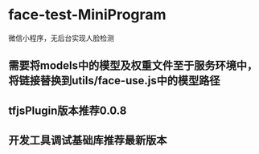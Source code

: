 # face-test-MiniProgram
微信小程序，无后台实现人脸检测

## 需要将models中的模型及权重文件至于服务环境中，将链接替换到utils/face-use.js中的模型路径

## tfjsPlugin版本推荐0.0.8
## 开发工具调试基础库推荐最新版本
